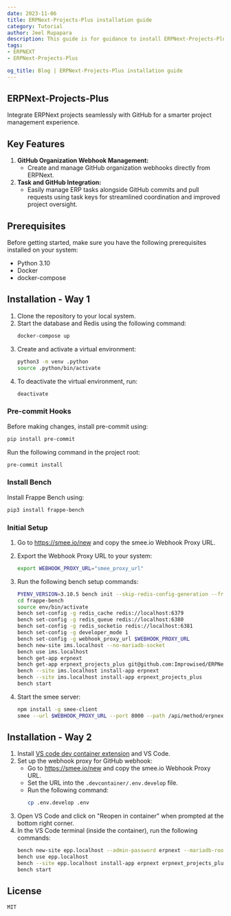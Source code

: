 ```yaml
---
date: 2023-11-06
title: ERPNext-Projects-Plus installation guide
category: Tutorial
author: Jeel Rupapara
description: This guide is for guidance to install ERPNext-Projects-Plus
tags:
- ERPNEXT
- ERPNext-Projects-Plus

og_title: Blog | ERPNext-Projects-Plus installation guide
---
```

<PostDetail>


## ERPNext-Projects-Plus

Integrate ERPNext projects seamlessly with GitHub for a smarter project management experience.

## Key Features 

1. **GitHub Organization Webhook Management:**
   - Create and manage GitHub organization webhooks directly from ERPNext.
2. **Task and GitHub Integration:**
   - Easily manage ERP tasks alongside GitHub commits and pull requests using task keys for streamlined coordination and improved project oversight.

   
## Prerequisites

Before getting started, make sure you have the following prerequisites installed on your system:

- Python 3.10
- Docker
- docker-compose

## Installation - Way 1

1. Clone the repository to your local system.
2. Start the database and Redis using the following command:
   ```bash
   docker-compose up
   ```
3. Create and activate a virtual environment:
   ```bash
   python3 -m venv .python
   source .python/bin/activate
   ```
4. To deactivate the virtual environment, run:
   ```bash
   deactivate
   ```

### Pre-commit Hooks

Before making changes, install pre-commit using:
   ```bash
   pip install pre-commit
   ```
   Run the following command in the project root:
   ```bash
   pre-commit install
   ```

### Install Bench

Install Frappe Bench using:
   ```bash
   pip3 install frappe-bench
   ```

### Initial Setup

1. Go to https://smee.io/new and copy the smee.io Webhook Proxy URL.
2. Export the Webhook Proxy URL to your system:
   ```bash
   export WEBHOOK_PROXY_URL="smee_proxy_url"
   ```
3. Run the following bench setup commands:
   ```bash
   PYENV_VERSION=3.10.5 bench init --skip-redis-config-generation --frappe-branch version-14 frappe-bench
   cd frappe-bench
   source env/bin/activate
   bench set-config -g redis_cache redis://localhost:6379
   bench set-config -g redis_queue redis://localhost:6380
   bench set-config -g redis_socketio redis://localhost:6381
   bench set-config -g developer_mode 1
   bench set-config -g webhook_proxy_url $WEBHOOK_PROXY_URL
   bench new-site ims.localhost --no-mariadb-socket
   bench use ims.localhost
   bench get-app erpnext
   bench get-app erpnext_projects_plus git@github.com:Improwised/ERPNext-projects-plus.git
   bench --site ims.localhost install-app erpnext
   bench --site ims.localhost install-app erpnext_projects_plus
   bench start
   ```

4. Start the smee server:
   ```bash
   npm install -g smee-client
   smee --url $WEBHOOK_PROXY_URL --port 8000 --path /api/method/erpnext_projects_plus.modules.github.webhook_parsing.listen_webhook
   ```

## Installation - Way 2

1. Install [VS code dev container extension](https://marketplace.visualstudio.com/items?itemName=ms-vscode-remote.remote-containers) and VS Code.
2. Set up the webhook proxy for GitHub webhook:
   - Go to https://smee.io/new and copy the smee.io Webhook Proxy URL.
   - Set the URL into the `.devcontainer/.env.develop` file.
   - Run the following command:
     ```bash
     cp .env.develop .env
     ```
3. Open VS Code and click on "Reopen in container" when prompted at the bottom right corner.
4. In the VS Code terminal (inside the container), run the following commands:
   ```bash
   bench new-site epp.localhost --admin-password erpnext --mariadb-root-password erpnext --no-mariadb-socket --force
   bench use epp.localhost
   bench --site epp.localhost install-app erpnext erpnext_projects_plus
   bench start
   ```

## License
```
MIT
```
</PostDetail>
